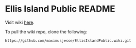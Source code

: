# Ellis Island Public README

Visit wiki [here](https://github.com/maximusjesse/EllisIslandPublic/wiki).

To pull the wiki repo, clone the following: 

`https://github.com/maximusjesse/EllisIslandPublic.wiki.git`